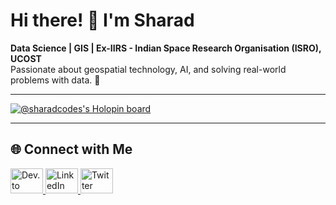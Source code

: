 # Hi there! 👋 I'm Sharad  
**Data Science | GIS | Ex-IIRS - Indian Space Research Organisation (ISRO), UCOST**  
Passionate about geospatial technology, AI, and solving real-world problems with data. 🚀

---

[![@sharadcodes's Holopin board](https://holopin.me/sharadcodes)](https://holopin.io/@sharadcodes)  

---

## 🌐 Connect with Me  
<p align="left">
  <a href="https://dev.to/sharadcodes" target="_blank">
    <img src="https://raw.githubusercontent.com/maurodesouza/profile-readme-generator/master/src/assets/icons/social/devto/default.svg" width="52" height="40" alt="Dev.to" />
  </a>
  <a href="https://www.linkedin.com/in/srsmaurya" target="_blank">
    <img src="https://raw.githubusercontent.com/maurodesouza/profile-readme-generator/master/src/assets/icons/social/linkedin/default.svg" width="52" height="40" alt="LinkedIn" />
  </a>
  <a href="https://twitter.com/iamsharadraj" target="_blank">
    <img src="https://raw.githubusercontent.com/maurodesouza/profile-readme-generator/master/src/assets/icons/social/twitter/default.svg" width="52" height="40" alt="Twitter" />
  </a>
</p>
